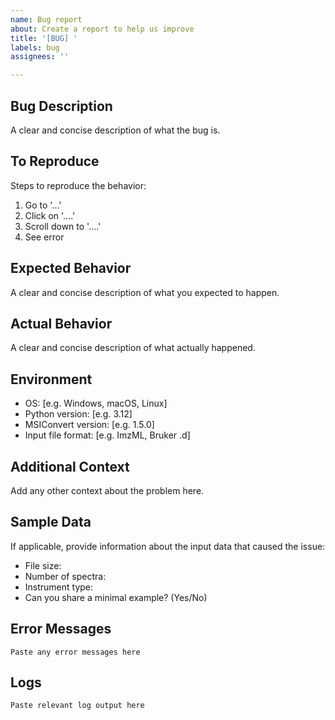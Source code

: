 ```yaml
---
name: Bug report
about: Create a report to help us improve
title: '[BUG] '
labels: bug
assignees: ''

---
```


## Bug Description
A clear and concise description of what the bug is.

## To Reproduce
Steps to reproduce the behavior:
1. Go to '...'
2. Click on '....'
3. Scroll down to '....'
4. See error

## Expected Behavior
A clear and concise description of what you expected to happen.

## Actual Behavior
A clear and concise description of what actually happened.

## Environment
 - OS: [e.g. Windows, macOS, Linux]
 - Python version: [e.g. 3.12]
 - MSIConvert version: [e.g. 1.5.0]
 - Input file format: [e.g. ImzML, Bruker .d]

## Additional Context
Add any other context about the problem here.

## Sample Data
If applicable, provide information about the input data that caused the issue:
- File size: 
- Number of spectra:
- Instrument type:
- Can you share a minimal example? (Yes/No)

## Error Messages
```
Paste any error messages here
```

## Logs
```
Paste relevant log output here
```